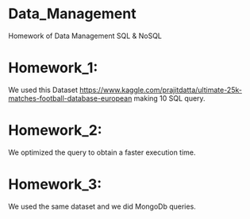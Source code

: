 # Data_Management
Homework of Data Management SQL &amp; NoSQL

# Homework_1:
We used this Dataset https://www.kaggle.com/prajitdatta/ultimate-25k-matches-football-database-european making 10 SQL query.

# Homework_2:
We optimized the query to obtain a faster execution time. 

# Homework_3:
We used the same dataset and we did MongoDb queries. 


